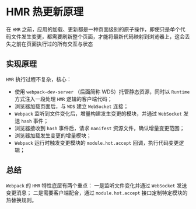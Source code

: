 # HMR 热更新原理
在 `HMR` 之前，应用的加载、更新都是一种页面级别的原子操作，即使只是单个代码文件发生变更，都需要刷新整个页面，才能将最新代码映射到浏览器上，这会丢失之前在页面执行过的所有交互与状态

## 实现原理
`HMR` 执行过程不复杂，核心：
- 使用 `webpack-dev-server` （后面简称 WDS）托管静态资源，同时以 `Runtime` 方式注入一段处理 `HMR` 逻辑的客户端代码；
- 浏览器加载页面后，与 `WDS` 建立 `WebSocket` 连接；
- `Webpack` 监听到文件变化后，增量构建发生变更的模块，并通过 `WebSocket` 发送 `hash` 事件；
- 浏览器接收到 `hash` 事件后，请求 `manifest` 资源文件，确认增量变更范围；
- 浏览器加载发生变更的增量模块；
- `Webpack` 运行时触发变更模块的 `module.hot.accept` 回调，执行代码变更逻辑；

## 总结
`Webpack` 的 `HMR` 特性底层有两个重点：
一是监听文件变化并通过 `WebSocket` 发送变更消息；
二是需要客户端配合，通过 `module.hot.accept` 接口定制特定模块的热替换规则。